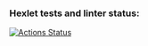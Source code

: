 ### Hexlet tests and linter status:
[![Actions Status](https://github.com/YuliyaShu/frontend-project-lvl1/workflows/hexlet-check/badge.svg)](https://github.com/YuliyaShu/frontend-project-lvl1/actions)